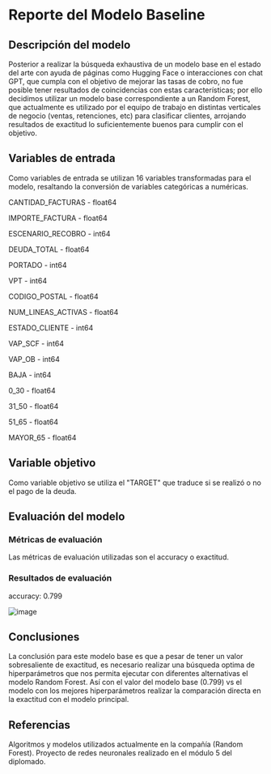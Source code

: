 # Reporte del Modelo Baseline

## Descripción del modelo

Posterior a realizar la búsqueda exhaustiva de un modelo base en el estado del arte con ayuda de páginas como Hugging Face o interacciones con chat GPT, que cumpla con el objetivo de mejorar las tasas de cobro, no fue posible tener resultados de coincidencias con estas características; por ello decidimos utilizar un modelo base correspondiente a un Random Forest, que actualmente es utilizado por el equipo de trabajo en distintas verticales de negocio (ventas, retenciones, etc) para clasificar clientes, arrojando resultados de exactitud lo suficientemente buenos para cumplir con el objetivo.

## Variables de entrada

Como variables de entrada se utilizan 16 variables transformadas para el modelo, resaltando la conversión de variables categóricas a numéricas.

CANTIDAD_FACTURAS - float64

IMPORTE_FACTURA - float64

ESCENARIO_RECOBRO - int64

DEUDA_TOTAL - float64

PORTADO - int64

VPT - int64

CODIGO_POSTAL - float64

NUM_LINEAS_ACTIVAS - float64

ESTADO_CLIENTE - int64

VAP_SCF - int64

VAP_OB - int64

BAJA - int64

0_30 - float64

31_50 - float64

51_65 - float64

MAYOR_65 - float64

## Variable objetivo

Como variable objetivo se utiliza el "TARGET" que traduce si se realizó o no el pago de la deuda.

## Evaluación del modelo

### Métricas de evaluación

Las métricas de evaluación utilizadas son el accuracy o exactitud.

### Resultados de evaluación

accuracy: 0.799

![image](https://github.com/socampo737/tdsp_Victor_Santiago_M6/assets/125618328/a06a1ad3-5fe1-4fdc-bb17-9fcd4acf2aff)


## Conclusiones

La conclusión para este modelo base es que a pesar de tener un valor sobresaliente de exactitud, es necesario realizar una búsqueda optima de hiperparámetros que nos permita ejecutar con diferentes alternativas el modelo Random Forest. Así con el valor del modelo base (0.799) vs el modelo con los mejores hiperparámetros realizar la comparación directa en la exactitud con el modelo principal.

## Referencias

Algoritmos y modelos utilizados actualmente en la compañía (Random Forest).
Proyecto de redes neuronales realizado en el módulo 5 del diplomado.
